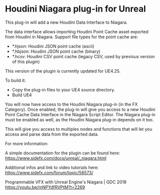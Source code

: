 # Houdini Niagara plug-in for Unreal

This plug-in will add a new Houdini Data Interface to Niagara.

The data interface allows importing Houdini Point Cache asset exported from Houdini in Niagara.
Support file types for the point cache are:
- *.hjson: Houdini JSON point cache (ascii)
- *.hbjson: Houdini JSON point cache (binary)
- *.hcsv: Houdini CSV point cache (legacy CSV, used by previous version of this plugin)

This version of the plugin is currently updated for UE4.25.

To build it:
- Copy the plug-in files to your UE4 source directory.
- Build UE4

You will now have access to the Houdini Niagara plug-in (in the FX Category).
Once enabled, the plug-in will give you access to a new Houdini Point Cache Data Interface in the Niagara Script Editor.
The Niagara plug-in must be enabled as well, as the Houdini Niagara plug-in depends on it too.

This will give you access to multiples nodes and functions that will let you access and parse data from the exported data.

For more information:

A simple documentation for the plugin can be found here:
https://www.sidefx.com/docs/unreal/_niagara.html

Additional infos and link to video tutorials here:
https://www.sidefx.com/forum/topic/56573/

Programmable VFX with Unreal Engine's Niagara | GDC 2018
https://youtu.be/mNPYdfRVPtM?t=2269


